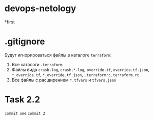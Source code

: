 # devops-netology

*first

# .gitignore

Будут игнорироваться файлы в каталоге `terraform`:
1. Все каталоги `.terraform`
2. Файлы вида `crash.log`, `crash.*.log`, `override.tf`, `override.tf.json`, `*_override.tf`, `*_override.tf.json`, `.terraformrc`, `terraform.rc`
3. Все файлы с расширением `*.tfvars` и `tfvars.json`

# Task 2.2
`commit one`
`commit 2`